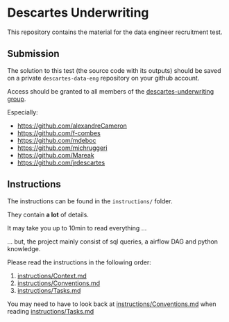 # Descartes Underwriting

This repository contains the material for the data engineer recruitment test.

## Submission

The solution to this test (the source code with its outputs) should be saved on a private `descartes-data-eng` repository on your github account.

Access should be granted to all members of the [descartes-underwriting group](https://github.com/orgs/descartes-underwriting/people).

Especially:

* <https://github.com/alexandreCameron>
* <https://github.com/f-combes>
* <https://github.com/mdeboc>
* <https://github.com/michruggeri>
* <https://github.com/Mareak>
* <https://github.com/jrdescartes>

## Instructions

The instructions can be found in the `instructions/` folder.

They contain **a lot** of details.

It may take you up to 10min to read everything ...

... but, the project mainly consist of sql queries, a airflow DAG and python knowledge.

Please read the instructions in the following order:

1. [instructions/Context.md](instructions/Context.md)
2. [instructions/Conventions.md](instructions/Conventions.md)
3. [instructions/Tasks.md](instructions/Tasks.md)

You may need to have to look back at [instructions/Conventions.md](instructions/Conventions.md) when reading [instructions/Tasks.md](instructions/Tasks.md)
